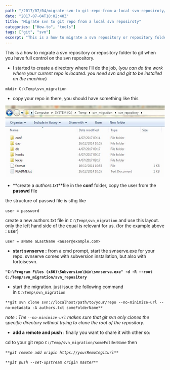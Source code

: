 ```yaml
---
path: "/2017/07/04/migrate-svn-to-git-repo-from-a-local-svn-reposiroty/"
date: "2017-07-04T18:02:40Z"
title: "Migrate svn to git repo from a local svn reposiroty"
categories: ["How-to", "tools"]
tags: ["git", "svn"]
excerpt: "This is a how to migrate a svn repository or repository folder to git when you have full control on..."
---
```


This is a how to migrate a svn repository or repository folder to git when you have full control on the svn repository.

* I started to create a directory where I'll do the job, (_you can do the work where your current repo is located. you need svn and git to be installed on the machine_)

`mkdir C:\Temp\svn_migration`

* copy your repo in there, you should have something like this

![svn_micgration_1](04-1.jpg)

* **create a _authors.txt_**file in the **conf** folder, copy the user from the **passwd** file

the structure of passwd file is sthg like

`user = password`

create a new authors.txt file in `C:\Temp\svn_migration` and use this layout. only the left hand side of the equal is relevant for us. (for the example above : user)

`user = aName aLastName <auser@example.com>`

* **start svnserve :** from a cmd prompt, start the svnserve.exe for your repo. svnserve comes with subversion installation, but also with tortoisesvn.

**`"C:\Program Files (x86)\Subversion\bin\svnserve.exe" -d -R --root C:/Temp/svn_migration/svn_repository`**

* start the migration. just issue the following command in `C:\Temp\svn_migration`

`**git svn clone svn://localhost/path/to/your/repo --no-minimize-url --no-metadata -A authors.txt someFolderName**`

_note : The `--no-minimize-url` makes sure that git svn only clones the specific directory without trying to clone the root of the repository._

* **add a remote and push** : finally you want to share it with other so:

cd to your git repo `C:/Temp/svn_migration/someFolderName` then

_`**git remote add origin https://yourRemotegiturl**`_

_`**git push --set-upstream origin master**`_